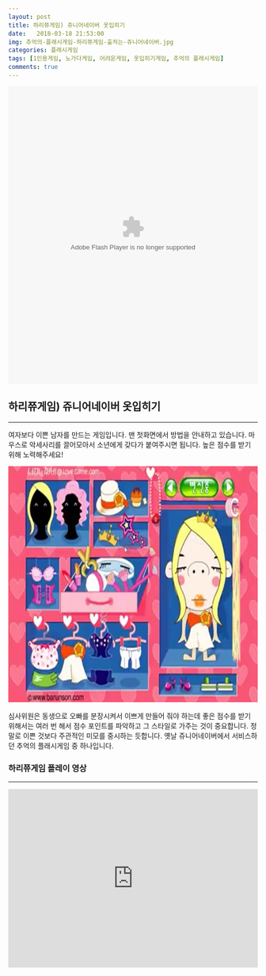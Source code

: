```yaml
---
layout: post
title: 하리쮸게임) 쥬니어네이버 옷입히기
date:   2018-03-18 21:53:00
img: 추억의-플래시게임-하리쮸게임-출처는-쥬니어네이버.jpg
categories: 플래시게임
tags: [1인용게임, 노가다게임, 어려운게임, 옷입히기게임, 추억의 플래시게임]
comments: true
---
```



<embed src="http://cfile7.uf.tistory.com/media/992F833C5A6FFCF93CD927" type="application/x-shockwave-flash" width="100%" height="600" align="middle" name="gamefile">
<h2>하리쮸게임) 쥬니어네이버 옷입히기</h2>

<hr />

여자보다 이쁜 남자를 만드는 게임입니다. 맨 첫화면에서 방법을 안내하고 있습니다. 마우스로 악세사리를 끌어모아서 소년에게 갖다가 붙여주시면 됩니다. 높은 점수를 받기 위해 노력해주세요!

<img class="alignnone size-full wp-image-521" src="/images/추억의-플래시게임-하리쮸게임-출처는-쥬니어네이버.jpg" alt="" width="100%" height="476" />

심사위원은 동생으로 오빠를 분장시켜서 이쁘게 만들어 줘야 하는데 좋은 점수를 받기 위해서는 여러 번 해서 점수 포인트를 파악하고 그 스타일로 가주는 것이 중요합니다. 정말로 이쁜 것보다 주관적인 미모를 중시하는 듯합니다. 옛날 쥬니어네이버에서 서비스하던 추억의 플래시게임 중 하나입니다.
<h3>하리쮸게임 플레이 영상</h3>

<hr />

<iframe src="https://www.youtube.com/embed/yNvpE5VjhK8?rel=0" width="100%" height="360" frameborder="0" allowfullscreen="allowfullscreen"></iframe>